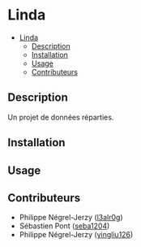 # Linda

- [Linda](#linda)
  - [Description](#description)
  - [Installation](#installation)
  - [Usage](#usage)
  - [Contributeurs](#contributeurs)

## Description

Un projet de données réparties.

## Installation

## Usage

## Contributeurs

- Philippe Négrel-Jerzy ([l3alr0g](https://github.com/l3alr0g))
- Sébastien Pont ([seba1204](https://github.com/seba1204))
- Philippe Négrel-Jerzy ([yingliu126](https://github.com/yingliu126))
